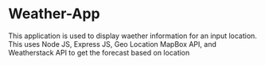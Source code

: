 # Weather-App
This application is used to display waether information for an input location. This uses Node JS, Express JS, Geo Location MapBox API, and Weatherstack API to get the forecast based on location
